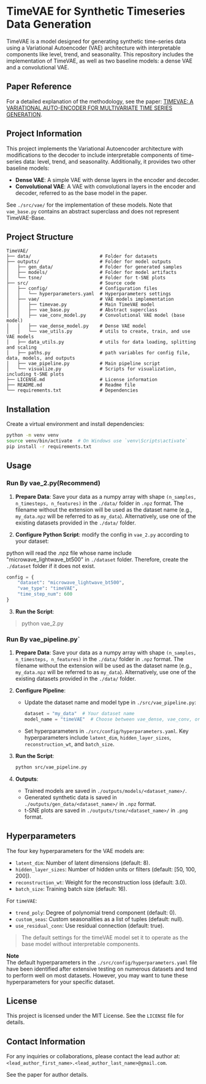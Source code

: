 # TimeVAE for Synthetic Timeseries Data Generation

TimeVAE is a model designed for generating synthetic time-series data using a Variational Autoencoder (VAE) architecture with interpretable components like level, trend, and seasonality. This repository includes the implementation of TimeVAE, as well as two baseline models: a dense VAE and a convolutional VAE.

## Paper Reference

For a detailed explanation of the methodology, see the paper: [TIMEVAE: A VARIATIONAL AUTO-ENCODER FOR
MULTIVARIATE TIME SERIES GENERATION](https://arxiv.org/abs/2111.08095).

## Project Information

This project implements the Variational Autoencoder architecture with modifications to the decoder to include interpretable components of time-series data: level, trend, and seasonality. Additionally, it provides two other baseline models:

- **Dense VAE**: A simple VAE with dense layers in the encoder and decoder.
- **Convolutional VAE**: A VAE with convolutional layers in the encoder and decoder, referred to as the base model in the paper.

See `./src/vae/` for the implementation of these models. Note that `vae_base.py` contains an abstract superclass and does not represent TimeVAE-Base.

## Project Structure

```plaintext
TimeVAE/
├── data/                         # Folder for datasets
├── outputs/                      # Folder for model outputs
│   ├── gen_data/                 # Folder for generated samples
│   ├── models/                   # Folder for model artifacts
│   └── tsne/                     # Folder for t-SNE plots
├── src/                          # Source code
│   ├── config/                   # Configuration files
│   │   └── hyperparameters.yaml  # Hyperparameters settings
│   ├── vae/                      # VAE models implementation
│   │   ├── timevae.py            # Main TimeVAE model
│   │   ├── vae_base.py           # Abstract superclass
│   │   ├── vae_conv_model.py     # Convolutional VAE model (base model)
│   │   ├── vae_dense_model.py    # Dense VAE model
│   │   └── vae_utils.py          # utils to create, train, and use VAE models
│   ├── data_utils.py             # utils for data loading, splitting and scaling
│   ├── paths.py                  # path variables for config file, data, models, and outputs
│   ├── vae_pipeline.py           # Main pipeline script
│   └── visualize.py              # Scripts for visualization, including t-SNE plots
├── LICENSE.md                    # License information
├── README.md                     # Readme file
└── requirements.txt              # Dependencies

```

## Installation

Create a virtual environment and install dependencies:

```bash
python -m venv venv
source venv/bin/activate  # On Windows use `venv\Scripts\activate`
pip install -r requirements.txt
```

## Usage

### Run By vae_2.py(Recommend)

1. **Prepare Data**: Save your data as a numpy array with shape `(n_samples, n_timesteps, n_features)` in the `./data/` folder in `.npz` format. The filename without the extension will be used as the dataset name (e.g., `my_data.npz` will be referred to as `my_data`). Alternatively, use one of the existing datasets provided in the `./data/` folder.

2. **Configure Python Script**:
modify the config in `vae_2.py` according to your dataset:

python will read the .npz file whose name include "microwave_lightwave_bt500" in `./dataset` folder. Therefore, create the `./dataset` folder if it does not exist.

```python
config = {
    "dataset": "microwave_lightwave_bt500",
    "vae_type": "timeVAE",
    "time_step_num": 600
}
```

3. **Run the Script**:

> python vae_2.py


### Run By vae_pipeline.py`

1. **Prepare Data**: Save your data as a numpy array with shape `(n_samples, n_timesteps, n_features)` in the `./data/` folder in `.npz` format. The filename without the extension will be used as the dataset name (e.g., `my_data.npz` will be referred to as `my_data`). Alternatively, use one of the existing datasets provided in the `./data/` folder.

2. **Configure Pipeline**:

   - Update the dataset name and model type in `./src/vae_pipeline.py`:
     ```python
     dataset = "my_data"  # Your dataset name
     model_name = "timeVAE"  # Choose between vae_dense, vae_conv, or timeVAE
     ```
   - Set hyperparameters in `./src/config/hyperparameters.yaml`. Key hyperparameters include `latent_dim`, `hidden_layer_sizes`, `reconstruction_wt`, and `batch_size`.

3. **Run the Script**:

   ```bash
   python src/vae_pipeline.py
   ```

4. **Outputs**:
   - Trained models are saved in `./outputs/models/<dataset_name>/`.
   - Generated synthetic data is saved in `./outputs/gen_data/<dataset_name>/` in `.npz` format.
   - t-SNE plots are saved in `./outputs/tsne/<dataset_name>/` in `.png` format.

## Hyperparameters

The four key hyperparameters for the VAE models are:

- `latent_dim`: Number of latent dimensions (default: 8).
- `hidden_layer_sizes`: Number of hidden units or filters (default: [50, 100, 200]).
- `reconstruction_wt`: Weight for the reconstruction loss (default: 3.0).
- `batch_size`: Training batch size (default: 16).

For `timeVAE`:

- `trend_poly`: Degree of polynomial trend component (default: 0).
- `custom_seas`: Custom seasonalities as a list of tuples (default: null).
- `use_residual_conn`: Use residual connection (default: true).

> The default settings for the timeVAE model set it to operate as the base model without interpretable components.

**Note**  
The default hyperparameters in the `./src/config/hyperparameters.yaml` file have been identified after extensive testing on numerous datasets and tend to perform well on most datasets. However, you may want to tune these hyperparameters for your specific dataset.

## License

This project is licensed under the MIT License. See the `LICENSE` file for details.

## Contact Information

For any inquiries or collaborations, please contact the lead author at: `<lead_author_first_name>.<lead_author_last_name>@gmail.com`.

See the paper for author details.
